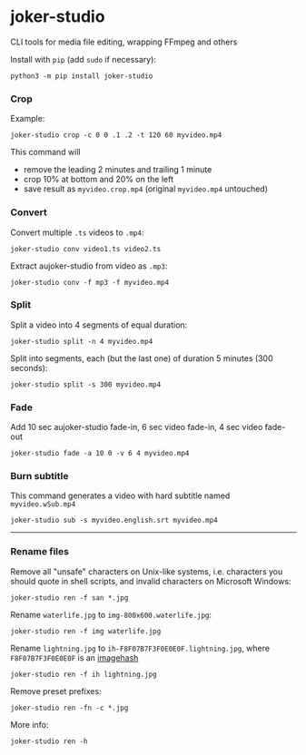 joker-studio
============

CLI tools for media file editing, wrapping FFmpeg and others

Install with `pip` (add `sudo` if necessary):

    python3 -m pip install joker-studio


### Crop

Example:

    joker-studio crop -c 0 0 .1 .2 -t 120 60 myvideo.mp4

This command will
* remove the leading 2 minutes and trailing 1 minute
* crop 10% at bottom and 20% on the left
* save result as `myvideo.crop.mp4` (original `myvideo.mp4` untouched)


### Convert

Convert multiple `.ts` videos to `.mp4`:

    joker-studio conv video1.ts video2.ts

Extract aujoker-studio from video as `.mp3`:

    joker-studio conv -f mp3 -f myvideo.mp4


### Split

Split a video into 4 segments of equal duration:

    joker-studio split -n 4 myvideo.mp4

Split into segments, each (but the last one) of duration 5 minutes (300 seconds):

    joker-studio split -s 300 myvideo.mp4
    
    
### Fade 

Add 10 sec aujoker-studio fade-in, 6 sec video fade-in, 4 sec video fade-out

    joker-studio fade -a 10 0 -v 6 4 myvideo.mp4


### Burn subtitle

This command generates a video with hard subtitle named `myvideo.wSub.mp4`

    joker-studio sub -s myvideo.english.srt myvideo.mp4
      
      
--------------------------------------------------------------


### Rename files

Remove all "unsafe" characters on Unix-like systems, i.e. characters you should quote in shell scripts,
and invalid characters on Microsoft Windows:

    joker-studio ren -f san *.jpg
    
Rename `waterlife.jpg` to `img-800x600.waterlife.jpg`:

    joker-studio ren -f img waterlife.jpg

 Rename `lightning.jpg` to `ih-F8F07B7F3F0E0E0F.lightning.jpg`, where `F8F07B7F3F0E0E0F` is an [imagehash](https://github.com/JohannesBuchner/imagehash)

    joker-studio ren -f ih lightning.jpg
    
Remove preset prefixes:

    joker-studio ren -fn -c *.jpg 
    
More info:
    
    joker-studio ren -h 

